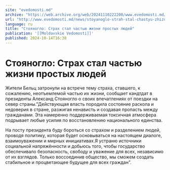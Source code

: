 ```yaml
---
site: "evedomosti.md"
archive: "https://web.archive.org/web/20241110222200/www.evedomosti.md/news/stoyanoglo-strah-stal-chastyu-zhizni-prostyh-lyudej"
url: "http://www.evedomosti.md/news/stoyanoglo-strah-stal-chastyu-zhizni-prostyh-lyudej"
language: ru
title: "Стояногло: Страх стал частью жизни простых людей"
publication: '[[Moldavskie Vedomosti]]'
published: 2024-10-14T16:38
---
```


# Стояногло: Страх стал частью жизни простых людей

Жители Бельц затронули на встрече тему страха, ставшего, к сожалению, неотъемлемой частью их жизни, сообщает кандтдат в президенты Александ Стояногло о своих впечатлениях от поездки на север страны."Действующая власть породила состояние раскола и недоверия в стране, разжигая ненависть и создавая пропасть между гражданами. Эта намеренно поддерживаемая токсичная атмосфера подрывает любые усилия по восстановлению национального единства.

На посту президента буду бороться со страхом и разделением людей, проводя политику, которая будет основываться на настоящем диалоге, взаимоуважении и мирных инициативах.Я устраню источники социальной напряжённости и добьюсь того, чтобы государство обеспечивало безопасность, свободу и уважение для всех, независимо от их взглядов. Только воссоединив общество, мы сможем создать стабильное и процветающее будущее для всех граждан".